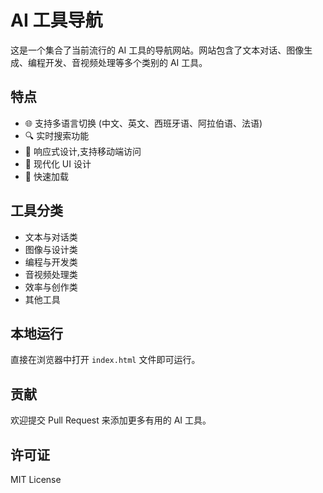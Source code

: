 # AI 工具导航

这是一个集合了当前流行的 AI 工具的导航网站。网站包含了文本对话、图像生成、编程开发、音视频处理等多个类别的 AI 工具。

## 特点

- 🌐 支持多语言切换 (中文、英文、西班牙语、阿拉伯语、法语)
- 🔍 实时搜索功能
- 📱 响应式设计,支持移动端访问
- 🎨 现代化 UI 设计
- 🚀 快速加载

## 工具分类

- 文本与对话类
- 图像与设计类
- 编程与开发类
- 音视频处理类
- 效率与创作类
- 其他工具

## 本地运行

直接在浏览器中打开 `index.html` 文件即可运行。

## 贡献

欢迎提交 Pull Request 来添加更多有用的 AI 工具。

## 许可证

MIT License 